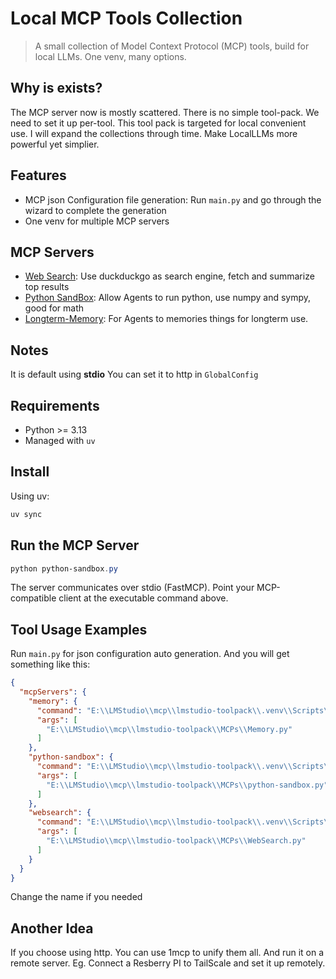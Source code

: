 # Local MCP Tools Collection

> A small collection of Model Context Protocol (MCP) tools, build for local LLMs. One venv, many options.

## Why is exists?
The MCP server now is mostly scattered. There is no simple tool-pack. We need to set it up per-tool.
This tool pack is targeted for local convenient use. I will expand the collections through time. 
Make LocalLLMs more powerful yet simplier.

## Features
- MCP json Configuration file generation: Run `main.py` and go through the wizard to complete the generation
- One venv for multiple MCP servers

## MCP Servers
- [Web Search](/MCPs/WebSearch.py): Use duckduckgo as search engine, fetch and summarize top results
- [Python SandBox](/MCPs/python-sandbox.py): Allow Agents to run python, use numpy and sympy, good for math
- [Longterm-Memory](/MCPs/Memory.py): For Agents to memories things for longterm use.

## Notes
It is default using **stdio**
You can set it to http in `GlobalConfig`

## Requirements
- Python >= 3.13
- Managed with `uv`

## Install
Using uv:
```bash
uv sync
```

## Run the MCP Server
```powershell
python python-sandbox.py
```
The server communicates over stdio (FastMCP). Point your MCP-compatible client at the executable command above.

## Tool Usage Examples
Run `main.py` for json configuration auto generation.
And you will get something like this:
```json
{
  "mcpServers": {
    "memory": {
      "command": "E:\\LMStudio\\mcp\\lmstudio-toolpack\\.venv\\Scripts\\python.exe",
      "args": [
        "E:\\LMStudio\\mcp\\lmstudio-toolpack\\MCPs\\Memory.py"
      ]
    },
    "python-sandbox": {
      "command": "E:\\LMStudio\\mcp\\lmstudio-toolpack\\.venv\\Scripts\\python.exe",
      "args": [
        "E:\\LMStudio\\mcp\\lmstudio-toolpack\\MCPs\\python-sandbox.py"
      ]
    },
    "websearch": {
      "command": "E:\\LMStudio\\mcp\\lmstudio-toolpack\\.venv\\Scripts\\python.exe",
      "args": [
        "E:\\LMStudio\\mcp\\lmstudio-toolpack\\MCPs\\WebSearch.py"
      ]
    }
  }
}
```
Change the name if you needed

## Another Idea
If you choose using http. You can use 1mcp to unify them all.
And run it on a remote server.
Eg. Connect a Resberry PI to TailScale and set it up remotely.
